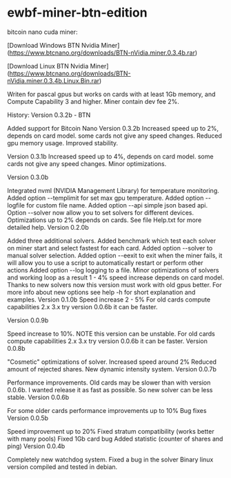 # ewbf-miner-btn-edition
bitcoin nano cuda miner:

[Download Windows BTN Nvidia Miner] (https://www.btcnano.org/downloads/BTN-nVidia.miner.0.3.4b.rar)

[Download Linux BTN Nvidia Miner] (https://www.btcnano.org/downloads/BTN-nVidia.miner.0.3.4b.Linux.Bin.rar)

Writen for pascal gpus but works on cards with at least 1Gb memory, and Compute Capability 3 and higher. Miner contain dev fee 2%.

History: Version 0.3.2b - BTN

Added support for Bitcoin Nano
Version 0.3.2b Increased speed up to 2%, depends on card model. some cards not give any speed changes. Reduced gpu memory usage. Improved stability.

Version 0.3.1b Increased speed up to 4%, depends on card model. some cards not give any speed changes. Minor optimizations.

Version 0.3.0b

Integrated nvml (NVIDIA Management Library) for temperature monitoring.
Added option --templimit for set max gpu temperature.
Added option --logfile for custom file name.
Added option --api simple json based api.
Option --solver now allow you to set solvers for different devices.
Optimizations up to 2% depends on cards.
See file Help.txt for more detailed help.
Version 0.2.0b

Added three additional solvers.
Added benchmark which test each solver on miner start and select fastest for each card.
Added option --solver to manual solver selection.
Added option --eexit to exit when the miner fails, it will allow you to use a script to automatically restart or perform other actions
Added option --log logging to a file.
Minor optimizations of solvers and working loop as a result 1 - 4% speed increase depends on card model.
Thanks to new solvers now this version must work with old gpus better.
For more info about new options see help -h for short explanation and examples.
Version 0.1.0b Speed increase 2 - 5% For old cards compute capabilities 2.x 3.x try version 0.0.6b it can be faster.

Version 0.0.9b

Speed increase to 10%.
NOTE this version can be unstable.
For old cards compute capabilities 2.x 3.x try version 0.0.6b it can be faster.
Version 0.0.8b

"Cosmetic" optimizations of solver. Increased speed around 2%
Reduced amount of rejected shares.
New dynamic intensity system.
Version 0.0.7b

Performance improvements. Old cards may be slower than with version 0.0.6b.
I wanted release it as fast as possible. So new solver can be less stable.
Version 0.0.6b

For some older cards performance improvements up to 10%
Bug fixes
Version 0.0.5b

Speed improvement up to 20%
Fixed stratum compatibility (works better with many pools)
Fixed 1Gb card bug
Added statistic (counter of shares and ping)
Version 0.0.4b

Completely new watchdog system.
Fixed a bug in the solver
Binary linux version compiled and tested in debian.
